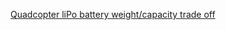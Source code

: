 [Quadcopter liPo battery weight/capacity trade off](http://robotics.stackexchange.com/questions/554/quadcopter-lipo-battery-weight-capacity-trade-off)